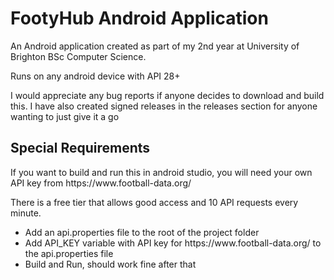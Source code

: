<h1>FootyHub Android Application</h1>
<p>An Android application created as part of my 2nd year at University of Brighton BSc Computer Science.</p>
<p>Runs on any android device with API 28+</p>
<p>I would appreciate any bug reports if anyone decides to download and build this. 
  I have also created signed releases in the releases section for anyone wanting to just give it a go</p>

<h2>Special Requirements</h2>

<p>If you want to build and run this in android studio, you will need your own API key from https://www.football-data.org/</p>

<p>There is a free tier that allows good access and 10 API requests every minute.</p>

<ul>
  <li>Add an api.properties file to the root of the project folder</li>
  <li>Add API_KEY variable with API key for https://www.football-data.org/ to the api.properties file</li>
  <li>Build and Run, should work fine after that</li>
</ul> 
